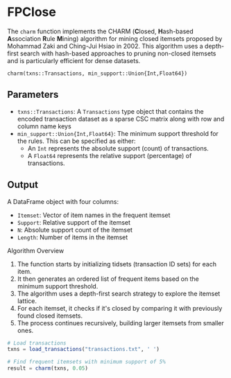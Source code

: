 # FPClose

The `charm` function implements the CHARM (**C**losed, **H**ash-based **A**ssociation **R**ule **M**ining) algorithm for mining closed itemsets proposed by Mohammad Zaki and Ching-Jui Hsiao in 2002. This algorithm uses a depth-first search with hash-based approaches to pruning non-closed itemsets and is particularly efficient for dense datasets.

```@docs
charm(txns::Transactions, min_support::Union{Int,Float64})
```

## Parameters

- `txns::Transactions`: A `Transactions` type object that contains the encoded transaction dataset as a sparse CSC matrix along with row and column name keys
- `min_support::Union{Int,Float64}`: The minimum support threshold for the rules. This can be specified as either:
    - An `Int` represents the absolute support (count) of transactions.
    - A `Float64` represents the relative support (percentage) of transactions.

## Output
A DataFrame object with four columns:
- `Itemset`: Vector of item names in the frequent itemset
- `Support`: Relative support of the itemset
- `N`: Absolute support count of the itemset
- `Length`: Number of items in the itemset

Algorithm Overview

1. The function starts by initializing tidsets (transaction ID sets) for each item.
2. It then generates an ordered list of frequent items based on the minimum support threshold.
3. The algorithm uses a depth-first search strategy to explore the itemset lattice.
4. For each itemset, it checks if it's closed by comparing it with previously found closed itemsets.
5. The process continues recursively, building larger itemsets from smaller ones.


```julia
# Load transactions
txns = load_transactions("transactions.txt", ' ')

# Find frequent itemsets with minimum support of 5%
result = charm(txns, 0.05)
```